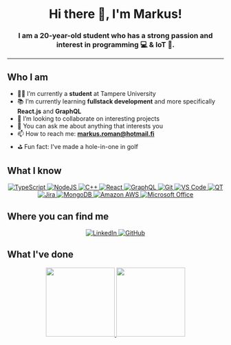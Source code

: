 <p align="center">
    <h1 align="center">Hi there 👋, I'm Markus!</h1>
    <h3 align="center">
        I am a 20-year-old student who has a strong passion and interest in programming 💻 & IoT 📱.
    </h3>
</p>

---

## Who I am
- 👨‍🎓 I’m currently a **student** at Tampere University
- 📚 I’m currently learning **fullstack development** and more specifically **React.js** and **GraphQL**
- 👬 I’m looking to collaborate on interesting projects
- 💬 You can ask me about anything that interests you
- 📫 How to reach me: **markus.roman@hotmail.fi**
- ⛳️ Fun fact: I've made a hole-in-one in golf


## What I know
<div align="center">
    <a href="https://www.typescriptlang.org/">
        <img alt="TypeScript" src="https://img.shields.io/badge/TypeScript-007ACC?logo=typescript&logoColor=white&style=for-the-badge" />
    </a>
    <a href="https://nodejs.org/en/">
        <img alt="NodeJS" src="https://img.shields.io/badge/NodeJS-339933?logo=node.js&logoColor=white&style=for-the-badge" />
    </a>
    <a href="https://www.cplusplus.com/">
        <img alt="C++" src="https://img.shields.io/badge/C++-00599C?logo=C%2B%2B&logoColor=white&style=for-the-badge" />
    </a>
    <a href="https://reactjs.org/">
        <img alt="React" src="https://img.shields.io/badge/React-61DAFB?logo=react&logoColor=white&style=for-the-badge" />
    </a>
    <a href="https://graphql.org/">
        <img alt="GraphQL" src="https://img.shields.io/badge/GraphQL-E10098?logo=graphql&logoColor=white&style=for-the-badge" />
    </a>
    <a href="https://git-scm.com/">
        <img alt="Git" src="https://img.shields.io/badge/Git-F05032?logo=git&logoColor=white&style=for-the-badge" />
    </a>
    <a href="https://code.visualstudio.com/">
        <img alt="VS Code" src="https://img.shields.io/badge/VS_Code-007ACC?logo=visual-studio-code&logoColor=white&style=for-the-badge" />
    </a>
    <a href="https://www.qt.io/">
        <img alt="QT" src="https://img.shields.io/badge/QT-41CD52?logo=qt&logoColor=white&style=for-the-badge" />
    </a>
    <a href="https://www.atlassian.com/software/jira">
        <img alt="Jira" src="https://img.shields.io/badge/Jira-0052CC?logo=jira&logoColor=white&style=for-the-badge" />
    </a>
    <a href="https://www.mongodb.com/">
        <img alt="MongoDB" src="https://img.shields.io/badge/MongoDB-47A248?logo=mongodb&logoColor=white&style=for-the-badge" />
    </a>
    <a href="https://aws.amazon.com/">
        <img alt="Amazon AWS" src="https://img.shields.io/badge/AWS-232F3E?logo=amazon-aws&logoColor=white&style=for-the-badge" />
    </a>
    <a href="https://www.office.com/">
        <img alt="Microsoft Office" src="https://img.shields.io/badge/Microsoft_Office-D83B01?logo=microsoft-office&logoColor=white&style=for-the-badge" />
    </a>
</div>

## Where you can find me
<div align="center">
    <a href="https://www.linkedin.com/in/markus-roman/">
        <img alt="LinkedIn" src="https://img.shields.io/badge/LinkedIn-0077B5?logo=linkedin&logoColor=white&style=for-the-badge" />
    </a>
    <a href="https://github.com/markusroman">
        <img alt="GitHub" src="https://img.shields.io/badge/GitHub-181717?logo=github&logoColor=white&style=for-the-badge" />
    </a>
</div>


## What I've done
<div align="center">
    <a href="https://github.com/JonesTPG/fullstack-theme-base">
        <img height="160px" src="https://github-readme-stats.vercel.app/api/pin/?username=JonesTPG&repo=fullstack-theme-base&title_color=fff&icon_color=24a4ff&text_color=9f9f9f&bg_color=151515" />
    </a>
    <a href="https://github.com/markusroman/ai-ristinolla">
        <img height="160px" src="https://github-readme-stats.vercel.app/api/pin/?username=markusroman&repo=ai-ristinolla&title_color=fff&icon_color=24a4ff&text_color=9f9f9f&bg_color=151515" />
    </a>
</div>
